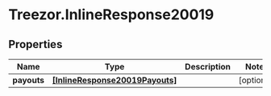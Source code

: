 # Treezor.InlineResponse20019

## Properties
Name | Type | Description | Notes
------------ | ------------- | ------------- | -------------
**payouts** | [**[InlineResponse20019Payouts]**](InlineResponse20019Payouts.md) |  | [optional] 
